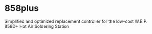 # 858plus

Simplified and optimized replacement controller for 
the low-cost W.E.P. 858D+ Hot Air Soldering Station
